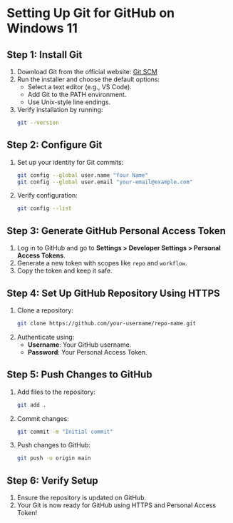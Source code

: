 
# Setting Up Git for GitHub on Windows 11

## Step 1: Install Git
1. Download Git from the official website: [Git SCM](https://git-scm.com/)
2. Run the installer and choose the default options:
   - Select a text editor (e.g., VS Code).
   - Add Git to the PATH environment.
   - Use Unix-style line endings.
3. Verify installation by running:
   ```bash
   git --version
   ```

## Step 2: Configure Git
1. Set up your identity for Git commits:
   ```bash
   git config --global user.name "Your Name"
   git config --global user.email "your-email@example.com"
   ```
2. Verify configuration:
   ```bash
   git config --list
   ```

## Step 3: Generate GitHub Personal Access Token
1. Log in to GitHub and go to **Settings > Developer Settings > Personal Access Tokens**.
2. Generate a new token with scopes like `repo` and `workflow`.
3. Copy the token and keep it safe.

## Step 4: Set Up GitHub Repository Using HTTPS
1. Clone a repository:
   ```bash
   git clone https://github.com/your-username/repo-name.git
   ```
2. Authenticate using:
   - **Username**: Your GitHub username.
   - **Password**: Your Personal Access Token.

## Step 5: Push Changes to GitHub
1. Add files to the repository:
   ```bash
   git add .
   ```
2. Commit changes:
   ```bash
   git commit -m "Initial commit"
   ```
3. Push changes to GitHub:
   ```bash
   git push -u origin main
   ```

## Step 6: Verify Setup
1. Ensure the repository is updated on GitHub.
2. Your Git is now ready for GitHub using HTTPS and Personal Access Token!
